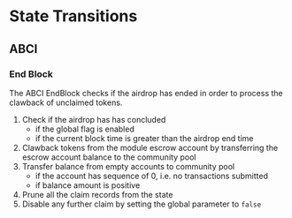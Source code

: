 <!--
order: 3
-->

# State Transitions

## ABCI

### End Block

The ABCI EndBlock checks if the airdrop has ended in order to process the clawback of unclaimed tokens.

1. Check if the airdrop has has concluded
    - if the global flag is enabled
    - if the current block time is greater than the airdrop end time
2. Clawback tokens from the module escrow account by transferring the escrow account balance to the community pool
3. Transfer balance from empty accounts to community pool
    - if the account has sequence of 0, i.e. no transactions submitted
    - if balance amount is positive
4. Prune all the claim records from the state
5. Disable any further claim by setting the global parameter to `false`
